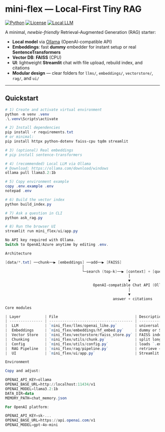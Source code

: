 # mini-flex — Local-First Tiny RAG

[![Python](https://img.shields.io/badge/Python-3.10%2B-blue.svg)]()
[![License](https://img.shields.io/badge/License-MIT-green.svg)]()
[![Local LLM](https://img.shields.io/badge/LLM-Ollama-black.svg)]()

A minimal, *newbie-friendly* Retrieval-Augmented Generation (RAG) starter:

-  **Local model** via [Ollama](https://ollama.com/) (OpenAI-compatible API)
-  **Embeddings**: fast **dummy** embedder for instant setup or real **SentenceTransformers**
-  **Vector DB**: **FAISS** (CPU)
-  **UI**: lightweight **Streamlit** chat with file upload, rebuild index, and citations
-  **Modular design** — clear folders for `llms/`, `embeddings/`, `vectorstore/`, `rag/`, and `ui/`

---

##  Quickstart

```powershell
# 1) Create and activate virtual environment
python -m venv .venv
.\.venv\Scripts\activate

# 2) Install dependencies
pip install -r requirements.txt
# or minimal:
pip install httpx python-dotenv faiss-cpu tqdm streamlit

# 3) (optional) Real embeddings
# pip install sentence-transformers

# 4) (recommended) Local LLM via Ollama
# Download: https://ollama.com/download/windows
ollama pull llama3.2:1b

# 5) Copy environment example
copy .env.example .env
notepad .env

# 6) Build the vector index
python build_index.py

# 7) Ask a question in CLI
python ask_rag.py

# 8) Run the browser UI
streamlit run mini_flex/ui/app.py

No API key required with Ollama.
Switch to OpenAI/Azure anytime by editing .env.

Architecture

[data/*.txt] ──chunk──▶ [embeddings] ──add──▶ [FAISS]
                                   │
                                   └─search (top-k)──▶ [context] + [question]
                                                        │
                                                        ▼
                                        OpenAI-compatible Chat API (Ollama)
                                                        │
                                                        ▼
                                                 answer + citations

Core modules

| Layer           | File                                   | Description                             |
| --------------- | -------------------------------------- | --------------------------------------- |
|  LLM            | `mini_flex/llms/openai_like.py`        | universal wrapper (Ollama/OpenAI/Azure) |
|  Embeddings     | `mini_flex/embeddings/hf_embed.py`     | dummy or SentenceTransformers           |
|  Vector Store   | `mini_flex/vectorstore/faiss_store.py` | FAISS index, cosine similarity          |
|  Chunking       | `mini_flex/utils/chunk.py`             | split long docs with overlap            |
|  Config         | `mini_flex/utils/config.py`            | loads `.env`                            |
|  RAG Pipeline   | `mini_flex/rag/pipeline.py`            | retrieve → augment → generate           |
|  UI             | `mini_flex/ui/app.py`                  | Streamlit chat, upload, rebuild         |

Environment

Copy and adjust:

OPENAI_API_KEY=ollama
OPENAI_BASE_URL=http://localhost:11434/v1
OPENAI_MODEL=llama3.2:1b
DATA_DIR=data
MEMORY_PATH=chat_memory.json

For OpenAI platform:

OPENAI_API_KEY=sk-...
OPENAI_BASE_URL=https://api.openai.com/v1
OPENAI_MODEL=gpt-4o-mini
